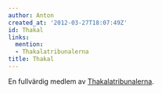 ```yaml
---
author: Anton
created_at: '2012-03-27T18:07:49Z'
id: Thakal
links:
  mention:
  - Thakalatribunalerna
title: Thakal
---
```


En fullvärdig medlem av [Thakalatribunalerna].

  [Thakalatribunalerna]: Thakalatribunalerna
